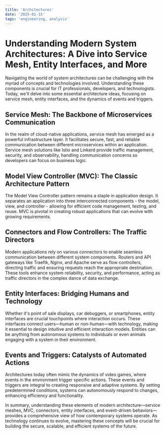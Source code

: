 ```yaml
---
title: 'Architectures'
date: '2025-01-15'
tags: 'engineering, analysis'
---
```


# Understanding Modern System Architectures: A Dive into Service Mesh, Entity Interfaces, and More

Navigating the world of system architectures can be challenging with the myriad of concepts and technologies involved. Understanding these components is crucial for IT professionals, developers, and technologists. Today, we'll delve into some essential architecture ideas, focusing on service mesh, entity interfaces, and the dynamics of events and triggers.

## Service Mesh: The Backbone of Microservices Communication

In the realm of cloud-native applications, service mesh has emerged as a powerful infrastructure layer. It facilitates secure, fast, and reliable communication between different microservices within an application. Service mesh solutions like Istio and Linkerd provide traffic management, security, and observability, handling communication concerns so developers can focus on business logic.

## Model View Controller (MVC): The Classic Architecture Pattern

The Model View Controller pattern remains a staple in application design. It separates an application into three interconnected components - the model, view, and controller - allowing for efficient code management, testing, and reuse. MVC is pivotal in creating robust applications that can evolve with growing requirements.

## Connectors and Flow Controllers: The Traffic Directors

Modern applications rely on various connectors to enable seamless communication between different system components. Routers and API gateways like Traefik, Nginx, and Apache serve as flow controllers, directing traffic and ensuring requests reach the appropriate destination. These tools enhance system reliability, security, and performance, acting as traffic directors in the complex dance of data exchange.

## Entity Interfaces: Bridging Humans and Technology

Whether it's point of sale displays, car debuggers, or smartphones, entity interfaces are crucial touchpoints where interaction occurs. These interfaces connect users—human or non-human—with technology, making it essential to design intuitive and efficient interaction models. Entities can be anything from autonomous systems to individuals or even animals engaging with a system in their environment.

## Events and Triggers: Catalysts of Automated Actions

Architectures today often mimic the dynamics of video games, where events in the environment trigger specific actions. These events and triggers are integral to creating responsive and adaptive systems. By setting predetermined conditions, systems can autonomously respond to changes, enhancing efficiency and functionality.

In summary, understanding these elements of modern architecture—service meshes, MVC, connectors, entity interfaces, and event-driven behaviors—provides a comprehensive view of how contemporary systems operate. As technology continues to evolve, mastering these concepts will be crucial for building the secure, scalable, and efficient systems of the future.
